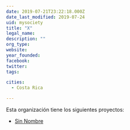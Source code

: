 ```yaml
---
date: 2019-07-21T23:22:18.000Z
date_last_modified: 2019-07-24
uid: mysociety
title: "X"
legal_name: 
description: ""
org_type: 
website: 
year_founded: 
facebook: 
twitter: 
tags:

cities: 
  - Costa Rica

---
```


Esta organización tiene los siguientes proyectos:

- [Sin Nombre](/i/sin-nombre.html)
